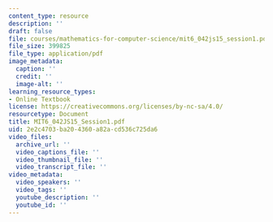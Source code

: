 ```yaml
---
content_type: resource
description: ''
draft: false
file: courses/mathematics-for-computer-science/mit6_042js15_session1.pdf
file_size: 399825
file_type: application/pdf
image_metadata:
  caption: ''
  credit: ''
  image-alt: ''
learning_resource_types:
- Online Textbook
license: https://creativecommons.org/licenses/by-nc-sa/4.0/
resourcetype: Document
title: MIT6_042JS15_Session1.pdf
uid: 2e2c4703-ba20-4360-a82a-cd536c725da6
video_files:
  archive_url: ''
  video_captions_file: ''
  video_thumbnail_file: ''
  video_transcript_file: ''
video_metadata:
  video_speakers: ''
  video_tags: ''
  youtube_description: ''
  youtube_id: ''
---
```

